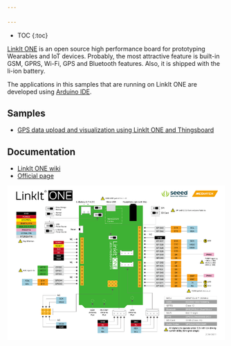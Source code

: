 ```yaml
---

---
```


* TOC
{:toc}

[LinkIt ONE](http://wiki.seeed.cc/LinkIt_ONE/) is an open source high performance board for prototyping Wearables and IoT devices.
Probably, the most attractive feature is built-in GSM, GPRS, Wi-Fi, GPS and Bluetooth features. Also, it is shipped with the li-ion battery.

The applications in this samples that are running on LinkIt ONE are developed using [Arduino IDE](https://www.arduino.cc/en/Main/Software).

## Samples

 - [GPS data upload and visualization using LinkIt ONE and Thingsboard](/docs/samples/linkit-one/gps/)

## Documentation

 - [LinkIt ONE wiki](http://wiki.seeed.cc/LinkIt_ONE/)
 - [Official page](http://labs.mediatek.com/site/global/developer_tools/mediatek_linkit/whatis_linkit_one/index.gsp)

 ![image](https://raw.githubusercontent.com/SeeedDocument/Linkit-ONE/master/image/1000px-LinkItONE_RESOURCE.png)